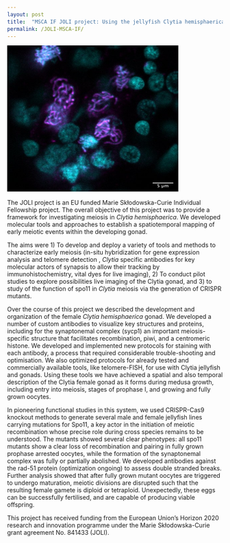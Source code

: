 ```yaml
---
layout: post
title:  "MSCA IF JOLI project: Using the jellyfish Clytia hemisphaerica to explore the first steps of meiosis by live-imaging"
permalink: /JOLI-MSCA-IF/
---
```

<p class="aligncenter"><img src="/assets/z11_sycp1_Series010_crop.jpg" alt="Image of a wild type Clytia hemisphaerica gonad, sycp1 antibody staining (magenta) and DNA (cyan)" width="400" height="341" title="Image of a wild type Clytia hemisphaerica gonad, sycp1 antibody staining (magenta) and DNA (cyan)"></p>

The JOLI project is an EU funded Marie Skłodowska-Curie Individual Fellowship project. The overall objective of this project was to provide a framework for investigating meiosis in _Clytia hemisphaerica_. We developed molecular tools and approaches to establish a spatiotemporal mapping of early meiotic events within the developing gonad.

The aims were 1) To develop and deploy a variety of tools and methods to characterize early meiosis  (in-situ hybridization for gene expression analysis and telomere detection , _Clytia_ specific antibodies for key molecular actors of synapsis to allow their tracking by immunohistochemistry, vital dyes for live imaging), 2) To conduct pilot studies to explore possibilities live imaging of the Clytia gonad, and 3) to study of the function of  spo11 in _Clytia_ meiosis via the generation of CRISPR mutants.

Over the course of this project we described the development and organization of the female _Clytia hemisphaerica_ gonad. We developed a number of custom antibodies to visualize key structures and proteins, including for the synaptonemal complex (sycp1) an important meiosis-specific structure that facilitates recombination, piwi, and a centromeric histone. We developed and implemented  new protocols for staining with each antibody, a process that required considerable trouble-shooting and optimisation. We also optimized protocols for already tested and commercially available tools, like telomere-FISH, for use with Clytia jellyfish and gonads. Using these tools we have achieved a spatial and also temporal description of the Clytia female gonad as it forms during medusa growth, including entry into meiosis, stages of prophase I, and growing and fully grown oocytes.

In pioneering functional studies in this system, we used CRISPR-Cas9 knockout methods to generate several male and female jellyfish lines carrying mutations for Spo11, a key actor in the initiation of meiotic recombination  whose  precise role during cross species remains to be understood.  The mutants showed  several clear phenotypes: all spo11 mutants show a clear loss of recombination and pairing in fully grown prophase arrested oocytes, while the formation of the synaptonemal complex was fully or partially abolished. We developed antibodies against the rad-51 protein (optimization ongoing) to assess double stranded breaks. Further analysis showed that after fully grown mutant oocytes are triggered to undergo maturation,  meiotic divisions are disrupted such that the resulting female gamete is diploid or tetraploid. Unexpectedly, these eggs can be successfully fertilised, and are capable of producing viable offspring.

This project has received funding from the European Union’s Horizon 2020 research and innovation programme under the Marie Skłodowska-Curie grant agreement No. 841433 (JOLI).
